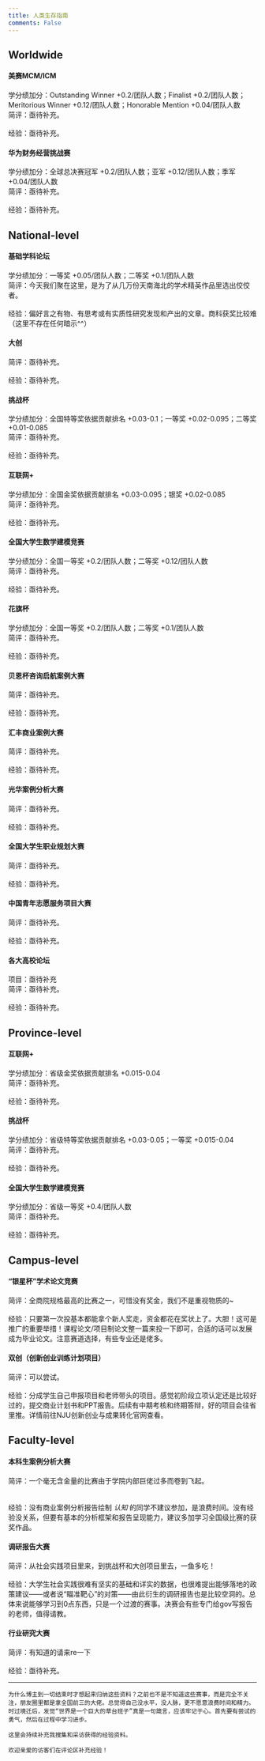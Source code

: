 ```yaml
---
title: 人类生存指南
comments: False
---
```


## Worldwide
#### 美赛MCM/ICM
学分绩加分：Outstanding Winner +0.2/团队人数；Finalist +0.2/团队人数；Meritorious Winner +0.12/团队人数；Honorable Mention +0.04/团队人数<br>
简评：亟待补充。<br><br>
经验：亟待补充。  

#### 华为财务经营挑战赛
学分绩加分：全球总决赛冠军 +0.2/团队人数；亚军 +0.12/团队人数；季军 +0.04/团队人数<br>
简评：亟待补充。<br><br>
经验：亟待补充。

## National-level
#### 基础学科论坛
学分绩加分：一等奖 +0.05/团队人数；二等奖 +0.1/团队人数<br>
简评：今天我们聚在这里，是为了从几万份天南海北的学术精英作品里选出佼佼者。<br><br>
经验：偏好言之有物、有思考或有实质性研究发现和产出的文章。商科获奖比较难（这里不存在任何暗示^^）

#### 大创
简评：亟待补充。<br><br>
经验：亟待补充。

#### 挑战杯
学分绩加分：全国特等奖依据贡献排名 +0.03-0.1；一等奖 +0.02-0.095；二等奖 +0.01-0.085<br>
简评：亟待补充。<br><br>
经验：亟待补充。

#### 互联网+
学分绩加分：全国金奖依据贡献排名 +0.03-0.095；银奖 +0.02-0.085<br>
简评：亟待补充。<br><br>
经验：亟待补充。

#### 全国大学生数学建模竞赛  
学分绩加分：全国一等奖 +0.2/团队人数；二等奖 +0.12/团队人数<br>
简评：亟待补充。<br><br>
经验：亟待补充。

#### 花旗杯
学分绩加分：全国一等奖 +0.2/团队人数；二等奖 +0.1/团队人数<br>
简评：亟待补充。<br><br>
经验：亟待补充。

#### 贝恩杯咨询启航案例大赛
简评：亟待补充。<br><br>
经验：亟待补充。

#### 汇丰商业案例大赛
简评：亟待补充。<br><br>
经验：亟待补充。

#### 光华案例分析大赛
简评：亟待补充。<br><br>
经验：亟待补充。

#### 全国大学生职业规划大赛
简评：亟待补充。<br><br>
经验：亟待补充。

#### 中国青年志愿服务项目大赛
简评：亟待补充。<br><br>
经验：亟待补充。

#### 各大高校论坛
项目：亟待补充<br>
简评：亟待补充。<br><br>
经验：亟待补充。

## Province-level
#### 互联网+
学分绩加分：省级金奖依据贡献排名 +0.015-0.04<br>
简评：亟待补充。<br><br>
经验：亟待补充。

#### 挑战杯
学分绩加分：省级特等奖依据贡献排名 +0.03-0.05；一等奖 +0.015-0.04<br>
简评：亟待补充。<br><br>
经验：亟待补充。

#### 全国大学生数学建模竞赛  
学分绩加分：省级一等奖 +0.4/团队人数<br>
简评：亟待补充。<br><br>
经验：亟待补充。

## Campus-level
#### “银星杯”学术论文竞赛
简评：全商院规格最高的比赛之一，可惜没有奖金，我们不是重视物质的~<br><br>
经验：只要第一次投基本都能拿个新人奖走，资金都花在奖状上了。大胆！这可是推广的重要举措！课程论文/项目制论文整一篇来投一下即可，合适的话可以发展成为毕业论文。注意赛道选择，有些专业还是佬多。  

#### 双创（创新创业训练计划项目）
简评：可以尝试。<br><br>
经验：分成学生自己申报项目和老师带头的项目。感觉初阶段立项认定还是比较好过的，提交商业计划书和PPT报告。后续有中期考核和终期答辩，好的项目会往省里推。详情前往NJU创新创业与成果转化官网查看。

## Faculty-level
#### 本科生案例分析大赛
简评：一个毫无含金量的比赛由于学院内部巨佬过多而卷到飞起。<br><br>  
经验：没有商业案例分析报告绘制 *认知* 的同学不建议参加，是浪费时间。没有经验没关系，但要有基本的分析框架和报告呈现能力，建议多加学习全国级比赛的获奖作品。  

#### 调研报告大赛
简评：从社会实践项目里来，到挑战杯和大创项目里去，一鱼多吃！<br><br>
经验：大学生社会实践很难有坚实的基础和详实的数据，也很难提出能够落地的政策建议——或者说“瞄准靶心”的对策——由此衍生的调研报告也是比较空洞的。总体来说能够学习到0点东西，只是一个过渡的赛事。决赛会有些专门给gov写报告的老师，值得请教。  

#### 行业研究大赛
简评：有知道的请来re一下<br><br>
经验：亟待补充。

---
    为什么博主到一切结束时才想起来归纳这些资料？之前也不是不知道这些赛事，而是完全不关注，朋友圈里都是拿全国前三的大佬。总觉得自己没水平，没人脉，更不愿意浪费时间和精力。时过境迁后，发觉“世界是一个巨大的草台班子”真是一句箴言，应该牢记于心。首先要有尝试的勇气，然后在过程中学习进步。  

    这里会持续补充我搜集和采访获得的经验资料。    

    欢迎亲爱的访客们在评论区补充经验！  